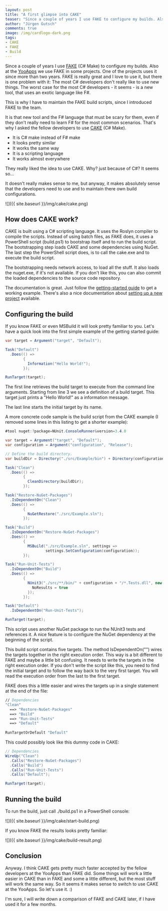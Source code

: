 ```yaml
---
layout: post
title: "A first glimpse into CAKE"
teaser: "Since a couple of years I use FAKE to configure my builds. Also at the YooApps we use FAKE in some projects. One of the projects uses it since more than two years. FAKE is really great and I love to use it, but there is one problem with it: The most C# devs don't really like to use new things. The worst case for the most devs - it seems - is a new tool, that uses an exotic language like F#."
author: "Jürgen Gutsch"
comments: true
image: /img/cardlogo-dark.png
tags: 
- CAKE
- FAKE
- Build
---
```


Since a couple of years I use [FAKE](fsharp.github.io/FAKE/) (C# Make) to configure my builds. Also at the [YooApps](http://yooapps.com) we use FAKE in some projects. One of the projects uses it since more than two years. FAKE is really great and I love to use it, but there is one problem with it: The most C# developers don't really like to use new things. The worst case for the most C# developers - it seems - is a new tool, that uses an exotic language like F#. 

This is why I have to maintain the FAKE build scripts, since I introduced FAKE to the team.

It is that new tool and the F# language that must be scary for them, even if they don't really need to learn F# for the most common scenarios. That's why I asked the fellow developers to use [CAKE](http://cakebuild.net/) (C# Make). 

* It is C# make instead of F# make
* It looks pretty similar
* It works the same way
* It is a scripting language
* It works almost everywhere

They really liked the idea to use CAKE. Why? just because of C#? It seems so...

It doesn't really makes sense to me, but anyway, it makes absolutely sense that the developers need to use and to maintain there own build configurations. 

![]({{ site.baseurl }}/img/cake/cake.png)

## How does CAKE work?

CAKE is built using a C# scripting language. It uses the Roslyn compiler to compile the scripts. Instead of using batch files, as FAKE does, it uses a PowerShell script (build.ps1) to bootstrap itself and to run the build script. The bootstrapping step loads CAKE and some dependencies using NuGet. The last step the PowerShell script does, is to call the cake.exe and to execute the build script.

The bootstrapping needs network access, to load all the stuff. It also loads the nuget.exe, if it's not available. If you don't like this, you can also commit the loaded dependencies to the source code repository.

The documentation is great. Just follow the [getting-started guide](http://cakebuild.net/docs/tutorials/getting-started) to get a working example. There's also a nice documentation about [setting up a new project](http://cakebuild.net/docs/tutorials/setting-up-a-new-project) available.

## Configuring the build

If you know FAKE or even MSBuild it will look pretty familiar to you. Let's have a quick look into the first simple example of the getting started guide:

~~~ csharp
var target = Argument("target", "Default");

Task("Default")
  .Does(() =>
        {
          Information("Hello World!");
        });

RunTarget(target);
~~~

The first line retrieves the build target to execute from the command line arguments. Starting from line 3 we see a definition of a build target. This target just prints a "Hello World!" as a information message.

The last line starts the initial target by its name.

A more concrete code sample is the build script from the CAKE example (I removed some lines in this listing to get a shorter example):

~~~ csharp
#tool nuget:?package=NUnit.ConsoleRunner&version=3.4.0

var target = Argument("target", "Default");
var configuration = Argument("configuration", "Release");

// Define the build directory.
var buildDir = Directory("./src/Example/bin") + Directory(configuration);

Task("Clean")
  .Does(() =>
        {
          CleanDirectory(buildDir);
        });

Task("Restore-NuGet-Packages")
  .IsDependentOn("Clean")
  .Does(() =>
        {
          NuGetRestore("./src/Example.sln");
        });

Task("Build")
  .IsDependentOn("Restore-NuGet-Packages")
  .Does(() =>
        {
          MSBuild("./src/Example.sln", settings =>
                  settings.SetConfiguration(configuration));
        });

Task("Run-Unit-Tests")
  .IsDependentOn("Build")
  .Does(() =>
        {
          NUnit3("./src/**/bin/" + configuration + "/*.Tests.dll", new NUnit3Settings {
            NoResults = true
          });
        });

Task("Default")
  .IsDependentOn("Run-Unit-Tests");

RunTarget(target);
~~~

This script uses another NuGet package to run the NUnit3 tests and references it. A nice feature is to configure the NuGet dependency at the beginning of the script. 

This build script contains five targets. The method IsDependentOn("") wires the targets together in the right execution order. This way is a bit different to FAKE and maybe a little bit confusing. It needs to write the targets in the right execution order. If you don't write the script like this, you need to find the initial target and to follow the way back to the very first target. You will read the execution order from the last to the first target. 

FAKE does this a little easier and wires the targets up in a single statement at the end of the file:

~~~ fsharp
// Dependencies
"Clean"
  ==> "Restore-NuGet-Packages"
  ==> "Build"
  ==> "Run-Unit-Tests"
  ==> "Default"
 
RunTargetOrDefault "Default"
~~~

This could possibly look like this dummy code in CAKE:

~~~ csharp
// Dependencies
WireUp("Clean")
  .Calls("Restore-NuGet-Packages")
  .Calls("Build")
  .Calls("Run-Unit-Tests")
  .Calls("Default");

RunTarget(target);
~~~

## Running the build

To run the build, just call ./build.ps1 in a PowerShell console:

![]({{ site.baseurl }}/img/cake/start-build.png)

If you know FAKE the results looks pretty familiar:

![]({{ site.baseurl }}/img/cake/build-result.png)

## Conclusion

Anyway. I think CAKE gets pretty much faster accepted by the fellow developers at the YooApps than FAKE did. Some things will work a little easier in CAKE than in FAKE and some a little different, but the most stuff will work the same way. So it seems it makes sense to switch to use CAKE at the YooApps. So let's use it. :)

I'm sure, I will write down a comparison of FAKE and CAKE later, if I have used it for a few months.